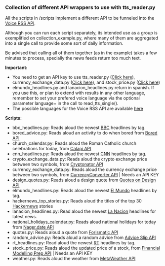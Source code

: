 ### Collection of different API wrappers to use with tts_reader.py

All the scripts in /scripts implement a different API to be funneled into the [Voice RSS API](http://www.voicerss.org).

Although you can run each script separately, its intended use as a group is exemplified on collection_example.py, 
where many of them are aggregated into a single call to provide some sort of daily information.

Be advised that calling all of them together (as in the example) takes a few minutes to process, specially the news feeds return too much text.

**Important:**
* You need to get an API key to use tts_reader.py ([Click here](http://www.voicerss.org/login.aspx)), currency_exchange_data.py ([Click here](https://free.currencyconverterapi.com/free-api-key)), and stock_price.py ([Click here](https://financialmodelingprep.com/login))
* elmundo_headlines.py and lanacion_headlines.py return in spanish. If you use this, or plan to extend with results in any other language, remember to
set your prefered voice language via the optional parameter language= in the call to read_tts_single(). 
* The possible languages for the Voice RSS API are available [here](http://www.voicerss.org/api/)

**Scripts:**
* bbc_headlines.py: Reads aloud the newest [BBC](https://www.bbc.com/news/10628494) headlines by tag.
* bored_advice.py: Reads aloud an activity to do when bored from [Bored API](https://www.boredapi.com)
* church_calendar.py: Reads aloud the Roman Catholic church celebrations for today, from [Calapi API](http://calapi.inadiutorium.cz)
* cnn_headlines.py: Reads aloud the newest [CNN](http://edition.cnn.com/services/rss/) headlines by tag.
* crypto_exchange_data.py: Reads aloud the crypto exchange price between two symbols, from [Cryptonator API](https://www.cryptonator.com/api)
* currency_exchange_data.py: Reads aloud the currency exchange price between two symbols, from [CurrencyConverter API](https://www.currencyconverterapi.com/)
| Needs an API KEY
* design_quotes.py: Reads aloud a design quote from [Quotes on Design API](http://quotesondesign.com)
* elmundo_headlines.py: Reads aloud the newest [El Mundo](http://rss.elmundo.es/rss/) headlines by tag.
* hackernews_top_stories.py: Reads aloud the titles of the top 30 [Hackernews](https://github.com/HackerNews/API) stories
* lanacion_headlines.py: Read aloud the newest [La Nacion](https://servicios.lanacion.com.ar/herramientas/rss/ayuda) headlines for latest news.
* national_holidays_calendar.py: Reads aloud national holidays for today from [Nager.date API](https://date.nager.at/)
* quotes.py: Reads aloud a quote from [Forismatic API](https://forismatic.com/en/)
* random_advice.py: Reads aloud a random advice from [Advice Slip API](https://api.adviceslip.com/)
* rt_headlines.py: Read aloud the newest [RT](https://www.rt.com/rss-feeds/) headlines by tag.
* stock_price.py: Reads aloud the updated price of a stock, from [Financial Modelling Prep API](https://financialmodelingprep.com/developer/docs) | Needs an API KEY
* weather.py: Reads aloud the weather from [MetaWeather API](https://www.metaweather.com/api/)








